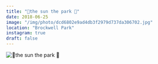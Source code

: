 ```yaml
---
title: "🍃the sun the park 🍃"
date: 2018-06-25
image: "/img/photo/dcd6802e9ad4db3f2979d737da306702.jpg"
location: "Brockwell Park"
instagram: true
draft: false
---
```


![🍃the sun the park 🍃](/img/photo/dcd6802e9ad4db3f2979d737da306702.jpg)

